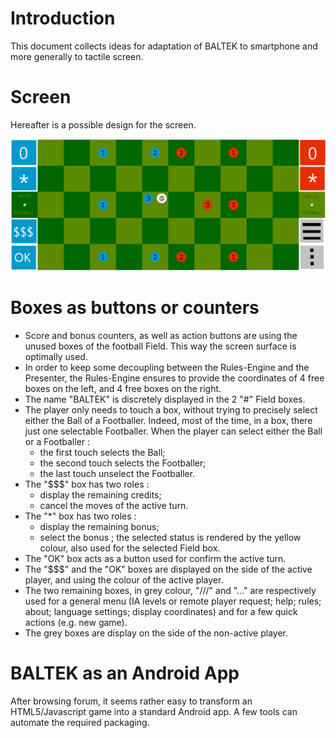 # Introduction

This document collects ideas for adaptation of BALTEK to smartphone and more generally to tactile screen.

# Screen

Hereafter is a possible design for the screen.

![screen-design-for-smartphone](./screen-design-for-smartphone.png)

# Boxes as buttons or counters

* Score and bonus counters, as well as action buttons are using the unused boxes of the football Field. This way the screen surface is optimally used.
* In order to keep some decoupling between the Rules-Engine and the Presenter, the Rules-Engine ensures to provide the coordinates of 4 free boxes on the left, and 4 free boxes on the right. 
* The name "BALTEK" is discretely displayed in the 2 "#" Field boxes.
* The player only needs to touch a box, without trying to precisely select either the Ball of a Footballer. Indeed, most of the time, in a box, there just one selectable Footballer. When the player can select either the Ball or a Footballer :
  * the first touch selects the Ball;
  * the second touch selects the Footballer;
  * the last touch unselect the Footballer.
* The "$$$" box has two roles : 
  * display the remaining credits;
  * cancel the moves of the active turn.
* The "*" box has two roles :
  * display the remaining bonus;
  * select the bonus ; the selected status is rendered by the yellow colour, also used for the selected Field box.
* The "OK" box acts as a button used for confirm the active turn.
* The "$$$" and the "OK" boxes are displayed on the side of the active player, and using the colour of the active player.
* The two remaining boxes, in grey colour, "///" and "..." are respectively used for a general menu (IA levels or remote player request; help; rules; about; language settings; display coordinates) and for a few quick actions (e.g. new game).  
* The grey boxes are display on the side of the non-active player.

# BALTEK as an Android App

After browsing forum, it seems rather easy to transform an HTML5/Javascript game into a standard Android app. A few tools can automate the required packaging.